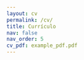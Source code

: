 ```yaml
---
layout: cv
permalink: /cv/
title: Currículo
nav: false
nav_order: 5
cv_pdf: example_pdf.pdf
---
```


